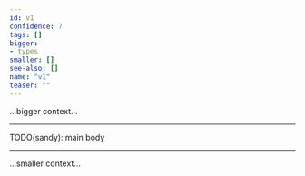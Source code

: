 ```yaml
---
id: v1
confidence: 7
tags: []
bigger:
- types
smaller: []
see-also: []
name: "v1"
teaser: ""
---
```



...bigger context...

---

TODO(sandy): main body

---

...smaller context...
